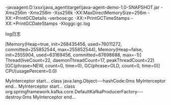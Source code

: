 -javaagent:D:\xxx\java_agent\target\java-agent-demo-1.0-SNAPSHOT.jar -Xms256m -Xmx256m -Xss256k -XX:MaxDirectMemorySize=256m -XX:+PrintGCDetails -verbose:gc -XX:+PrintGCTimeStamps -XX:+PrintGCDateStamps -Xloggc:gc.log


log日志

[Memory(Heap=true, init=268435456, used=76011272, committed=255852544, max=255852544), Memory(Heap=false, init=2555904, used=63169456, committed=67698688, max=-1)]
Thread(liveCount=22, daemonThreadCount=17, peakThreadCount=22)
[GC(phrase=NEW, count=0, time=0), GC(phrase=OLD, count=0, time=0)]
CPU(usagePercent=0.0)


MyInterceptor start...
class java.lang.Object---hashCode:0ms
MyInterceptor end...
MyInterceptor start...
class org.springframework.kafka.core.DefaultKafkaProducerFactory---destroy:0ms
MyInterceptor end...
